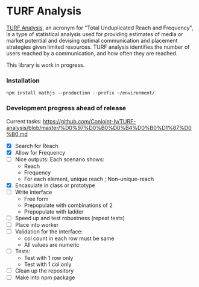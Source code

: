 # TURF Analysis
[TURF Analysis](https://conjoint.online/2019/11/18/turf-analysis/), an acronym for "Total Unduplicated Reach and Frequency", is a type of statistical analysis used for providing estimates of media or market potential and devising optimal communication and placement strategies given limited resources. TURF analysis identifies the number of users reached by a communication, and how often they are reached.

This library is work in progress.

### Installation

```
npm install mathjs --production --prefix ~/environment/
```

### Development progress ahead of release

Current tasks: https://github.com/Conjoint-ly/TURF-analysis/blob/master/%D0%97%D0%B0%D0%B4%D0%B0%D1%87%D0%B0.md

- [x] Search for Reach           
- [x] Allow for Frequency
- [ ] Nice outputs: Each scenario shows:
   - Reach
   - Frequency
   - For each element, unique reach ; Non-unique-reach 
- [x] Encasulate in class or prototype
- [ ] Write interface
   - Free form
   - Prepopulate with combinations of 2
   - Prepopulate with ladder
- [ ] Speed up and test robustness (repeat tests)
- [ ] Place into worker
- [ ] Validation for the interface:
   - col count in each row must be same
   - All values are numeric
 - [ ] Tests:
   - Test with 1 row only
   - Test with 1 col only 
- [ ] Clean up the repository
- [ ] Make into npm package
